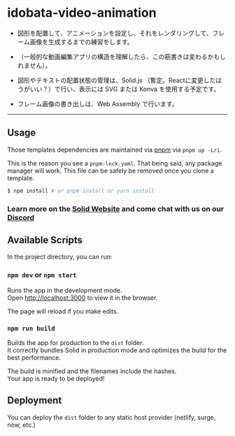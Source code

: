 # idobata-video-animation

- 図形を配置して、アニメーションを設定し、それをレンダリングして、フレーム画像を生成するまでの練習をします。
- （一般的な動画編集アプリの構造を理解したら、この筋書きは変わるかもしれません）。

- 図形やテキストの配置状態の管理は、Solid.js （暫定。Reactに変更したほうがいい？）で行い、表示には SVG または Konva を使用する予定です。
- フレーム画像の書き出しは、Web Assembly で行います。


---

## Usage

Those templates dependencies are maintained via [pnpm](https://pnpm.io) via `pnpm up -Lri`.

This is the reason you see a `pnpm-lock.yaml`. That being said, any package manager will work. This file can be safely be removed once you clone a template.

```bash
$ npm install # or pnpm install or yarn install
```

### Learn more on the [Solid Website](https://solidjs.com) and come chat with us on our [Discord](https://discord.com/invite/solidjs)

## Available Scripts

In the project directory, you can run:

### `npm dev` or `npm start`

Runs the app in the development mode.<br>
Open [http://localhost:3000](http://localhost:3000) to view it in the browser.

The page will reload if you make edits.<br>

### `npm run build`

Builds the app for production to the `dist` folder.<br>
It correctly bundles Solid in production mode and optimizes the build for the best performance.

The build is minified and the filenames include the hashes.<br>
Your app is ready to be deployed!

## Deployment

You can deploy the `dist` folder to any static host provider (netlify, surge, now, etc.)
